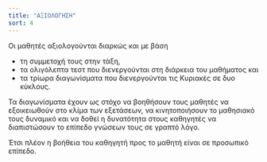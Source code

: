 ```yaml
---
title: "ΑΞΙΟΛΟΓΗΣΗ"
sort: 4
---
```



Οι μαθητές αξιολογούνται διαρκώς και με βάση
 - τη συμμετοχή τους στην τάξη,
 - τα ολιγόλεπτα τεστ που διενεργούνται στη διάρκεια του μαθήματος και
 - τα τρίωρα διαγωνίσματα που διενεργούνται τις Κυριακές σε δυο κύκλους.

 Τα διαγωνίσματα έχουν ως στόχο να βοηθήσουν τους μαθητές να εξοικειωθούν στο κλίμα των εξετάσεων, να κινητοποιήσουν το μαθησιακό τους δυναμικό και να δοθεί η δυνατότητα στους καθηγητές να διαπιστώσουν το επίπεδο γνώσεων τους σε γραπτό λόγο.

 Έτσι πλέον η βοήθεια του καθηγητή προς το μαθητή είναι σε προσωπικό επίπεδο.
